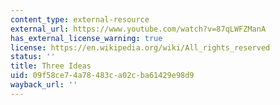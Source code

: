 ```yaml
---
content_type: external-resource
external_url: https://www.youtube.com/watch?v=87qLWFZManA
has_external_license_warning: true
license: https://en.wikipedia.org/wiki/All_rights_reserved
status: ''
title: Three Ideas
uid: 09f58ce7-4a78-483c-a02c-ba61429e98d9
wayback_url: ''
---
```

